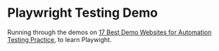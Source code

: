 # Playwright Testing Demo

Running through the demos
on [17 Best Demo Websites for Automation Testing Practice](https://www.techlistic.com/2020/07/automation-testing-demo-websites.html),
to learn Playwight.